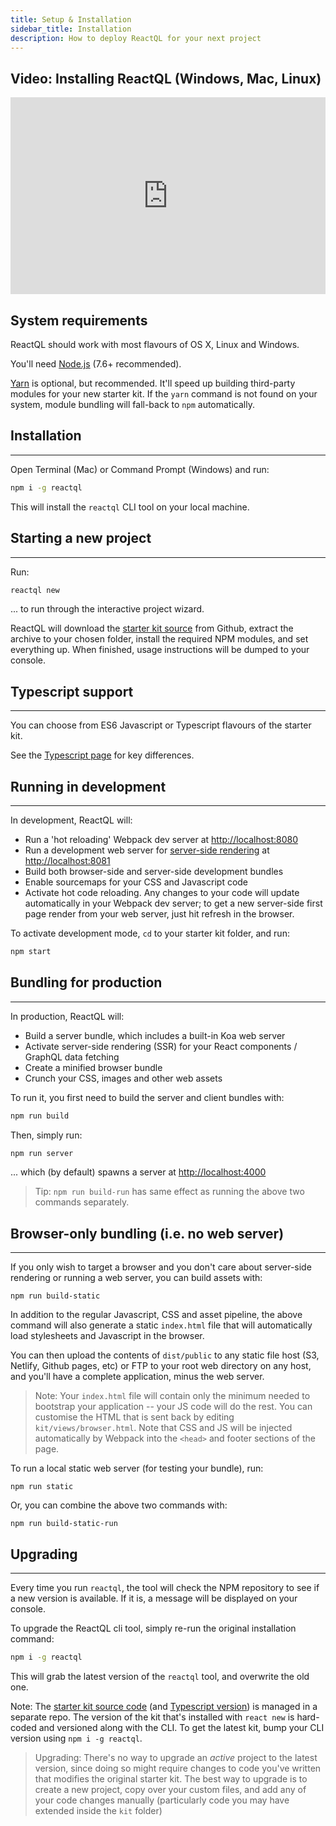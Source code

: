```yaml
---
title: Setup & Installation
sidebar_title: Installation
description: How to deploy ReactQL for your next project
---
```


<h2 id="video" title="Video: Installing ReactQL">Video: Installing ReactQL (Windows, Mac, Linux)</h2>

<iframe width="560" height="315" src="https://www.youtube.com/embed/gOMHRBonsUQ" frameborder="0" allowfullscreen style="max-width: 100%"></iframe>

<h2 id="what">System requirements</h2>

ReactQL should work with most flavours of OS X, Linux and Windows.

You'll need [Node.js](https://nodejs.org) (7.6+ recommended).

[Yarn](https://yarnpkg.com/) is optional, but recommended. It'll speed up building third-party modules for your new starter kit. If the `yarn` command is not found on your system, module bundling will fall-back to `npm` automatically.

<h2 id="installation">Installation</h2>

---
Open Terminal (Mac) or Command Prompt (Windows) and run:

```bash
npm i -g reactql
```

This will install the `reactql` CLI tool on your local machine.

<h2 id="new_project">Starting a new project</h2>

---
Run:

```bash
reactql new
```

... to run through the interactive project wizard.

ReactQL will download the [starter kit source](https://github.com/reactql/kit) from Github, extract the archive to your chosen folder, install the required NPM modules, and set everything up. When finished, usage instructions will be dumped to your console.

<h2 id="es6_or_typescript">Typescript support</h2>

---
You can choose from ES6 Javascript or Typescript flavours of the starter kit.

See the [Typescript page](typescript.html) for key differences.

<h2 id="development">Running in development</h2>

---
In development, ReactQL will:

- Run a 'hot reloading' Webpack dev server at [http://localhost:8080](http://localhost:8080)
- Run a development web server for [server-side rendering](ssr.html) at [http://localhost:8081](http://localhost:8081)
- Build both browser-side and server-side development bundles
- Enable sourcemaps for your CSS and Javascript code
- Activate hot code reloading. Any changes to your code will update automatically in your Webpack dev server; to get a new server-side first page render from your web server, just hit refresh in the browser.

To activate development mode, `cd` to your starter kit folder, and run:

```bash
npm start
```

<h2 id="production">Bundling for production</h2>

---
In production, ReactQL will:

- Build a server bundle, which includes a built-in Koa web server
- Activate server-side rendering (SSR) for your React components / GraphQL data fetching
- Create a minified browser bundle
- Crunch your CSS, images and other web assets

To run it, you first need to build the server and client bundles with:

```bash
npm run build
```

Then, simply run:

```bash
npm run server
```

... which (by default) spawns a server at [http://localhost:4000](http://localhost:4000)

> Tip: `npm run build-run` has same effect as running the above two commands separately.

<h2 id="browser">Browser-only bundling (i.e. no web server)</h2>

---
If you only wish to target a browser and you don't care about server-side rendering or running a web server, you can build assets with:

`npm run build-static`

In addition to the regular Javascript, CSS and asset pipeline, the above command will also generate a static `index.html` file that will automatically load stylesheets and Javascript in the browser.

You can then upload the contents of `dist/public` to any static file host (S3, Netlify, Github pages, etc) or FTP to your root web directory on any host, and you'll have a complete application, minus the web server.

> Note: Your `index.html` file will contain only the minimum needed to bootstrap your application -- your JS code will do the rest. You can customise the HTML that is sent back by editing `kit/views/browser.html`. Note that CSS and JS will be injected automatically by Webpack into the `<head>` and footer sections of the page.

To run a local static web server (for testing your bundle), run:

`npm run static`

Or, you can combine the above two commands with:

`npm run build-static-run`

<h2 id="upgrading">Upgrading</h2>

---
Every time you run `reactql`, the tool will check the NPM repository to see if a new version is available. If it is, a message will be displayed on your console.

To upgrade the ReactQL cli tool, simply re-run the original installation command:

```bash
npm i -g reactql
```

This will grab the latest version of the `reactql` tool, and overwrite the old one.

Note: The [starter kit source code](https://github.com/reactql/kit) (and [Typescript version](https://github.com/reactql/kit)) is managed in a separate repo. The version of the kit that's installed with `react new` is hard-coded and versioned along with the CLI. To get the latest kit, bump your CLI version using `npm i -g reactql`. 

> Upgrading: There's no way to upgrade an _active_ project to the latest version, since doing so might require changes to code you've written that modifies the original starter kit. The best way to upgrade is to create a new project, copy over your custom files, and add any of your code changes manually (particularly code you may have extended inside the `kit` folder)
